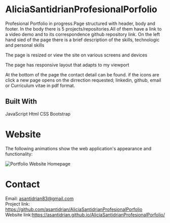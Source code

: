 # AliciaSantidrianProfesionalPorfolio

Profesional Portfolio in progress.Page structured with header, body and footer.
In the body there is 5 projects/repositories.All of them have a link to a video demo and to its correspondence github repository link.
On the left hand sied of the page there is a brief description of the skills, technologic and personal skills


The page is resized or view the site on various screens and devices

The page has responsive layout that adapts to my viewport

At the bottom of the page the contact detail can be found. if the icons are click a new page opens on the dirrection requested; linkedin, github, email or Curriculum vitae in pdf format.


## Built With

JavaScript
Html
CSS
Bootstrap

# Website

The following animations show the web application's appearance and functionality:

![Portfolio Website Homepage](https://drive.google.com/file/d/1yGsKcCTfgi6Azhlvv0iEwXCGJNdixN0u/view)


# Contact
Email: asantidrian83@gmail.com  
Project link: https://github.com/asantidrian/AliciaSantidrianProfesionalPorfolio  
Website link:https://asantidrian.github.io/AliciaSantidrianProfesionalPorfolio/

